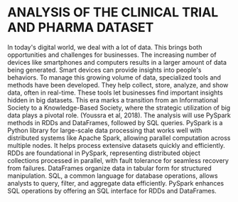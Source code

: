 # ANALYSIS OF THE CLINICAL TRIAL AND PHARMA DATASET
In today's digital world, we deal with a lot of data. This brings both opportunities and challenges for 
businesses. The increasing number of devices like smartphones and computers results in a larger amount 
of data being generated. Smart devices can provide insights into people's behaviors. To manage this 
growing volume of data, specialized tools and methods have been developed. They help collect, store, 
analyze, and show data, often in real-time. These tools let businesses find important insights hidden in 
big datasets. This era marks a transition from an Informational Society to a Knowledge-Based Society, 
where the strategic utilization of big data plays a pivotal role. (Youssra et al, 2018).
The analysis will use PySpark methods in RDDs and DataFrames, followed by SQL queries. PySpark 
is a Python library for large-scale data processing that works well with distributed systems like Apache 
Spark, allowing parallel computation across multiple nodes. It helps process extensive datasets quickly 
and efficiently. RDDs are foundational in PySpark, representing distributed object collections processed 
in parallel, with fault tolerance for seamless recovery from failures. DataFrames organize data in tabular 
form for structured manipulation. SQL, a common language for database operations, allows analysts to 
query, filter, and aggregate data efficiently. PySpark enhances SQL operations by offering an SQL 
interface for RDDs and DataFrames.
